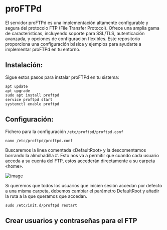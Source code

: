 # proFTPd

El servidor proFTPd es una implementación altamente configurable y segura del protocolo FTP (File Transfer Protocol). Ofrece una amplia gama de características, incluyendo soporte para SSL/TLS, autenticación avanzada, y opciones de configuración flexibles. Este repositorio proporciona una configuración básica y ejemplos para ayudarte a implementar proFTPd en tu entorno.


## Instalación:

Sigue estos pasos para instalar proFTPd en tu sistema:

```
apt update
apt upgrade
sudo apt install proftpd
service proftpd start
systemctl enable proftpd
```

## Configuración:

Fichero para la configuración ```/etc/proftpd/proftpd.conf```

```
nano /etc/proftpd/proftpd.conf
```

Buscaremos la línea comentada «DefaultRoot» y la descomentamos borrando la almohadilla #. Esto nos va a permitir que cuando cada usuario acceda a su cuenta del FTP, estos accederán directamente a su carpeta «home».

![image](https://github.com/Scosrom/Servicios-en-red/assets/114906778/2a18fe33-0f45-45b3-90e4-8ccff94d986c)

Si queremos que todos los usuarios que inicien sesión accedan por defecto a una misma carpeta, debemos cambiar el parámetro DefaultRoot y añadir la ruta a la que queramos que accedan. 

```
sudo /etc/init.d/proftpd restart
```

## Crear usuarios y contraseñas para el FTP
